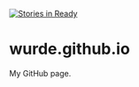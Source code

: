 [![Stories in Ready](https://badge.waffle.io/wurde/onwebdevelopment.svg?label=ready&title=Ready)](http://waffle.io/wurde/onwebdevelopment)

# wurde.github.io

My GitHub page.
